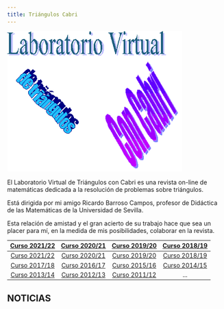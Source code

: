 ```yaml
---
title: Triángulos Cabri
---
```


![Logo de Triángulos Cabri](image001.gif)

El Laboratorio Virtual de Triángulos con Cabri es una revista on-line de matemáticas dedicada a la resolución de problemas sobre triángulos.

Está dirigida por mi amigo Ricardo Barroso Campos, profesor de Didáctica de las Matemáticas de la Universidad de Sevilla.

Esta relación de amistad y el gran acierto de su trabajo hace que sea un placer para mí, en la medida de mis posibilidades, colaborar en la revista.


| [Curso 2021/22](curso20212022/index.htm) | [Curso 2020/21](curso20202021/index.htm)|  [Curso 2019/20](curso20192020/index.htm)|  [Curso 2018/19](curso20182019/index.htm)|
| :------: | :---: | :-------: | :-----: |
| [Curso 2021/22](curso20212022/index.htm) | [Curso 2020/21](curso20202021/index.htm)|  [Curso 2019/20](curso20192020/index.htm)|  [Curso 2018/19](curso20182019/index.htm)|
| [Curso 2017/18](curso20172018/index.htm) | [Curso 2016/17](curso20162017/index.htm)|  [Curso 2015/16](curso20152016/index.htm)|  [Curso 2014/15](curso20142015/index.htm)|
| [Curso 2013/14](curso20132014/index.htm) | [Curso 2012/13](curso20122013/index.htm)|  [Curso 2011/12](curso20112012/index.htm)|  ...                                     |


## NOTICIAS
